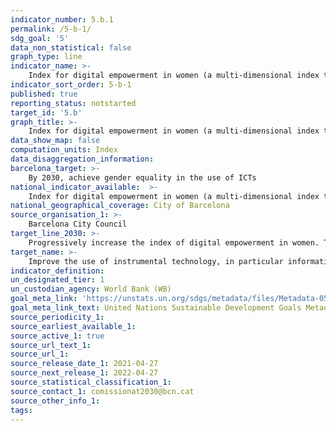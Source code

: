 ```yaml
---
indicator_number: 5.b.1
permalink: /5-b-1/
sdg_goal: '5'
data_non_statistical: false
graph_type: line
indicator_name: >-
    Index for digital empowerment in women (a multi-dimensional index that includes access to devices, connection, knowledge, the type of tools used, the reason for use, e.g. the percentage of women users of Decidim)
indicator_sort_order: 5-b-1
published: true
reporting_status: notstarted
target_id: '5.b'
graph_title: >-
    Index for digital empowerment in women (a multi-dimensional index that includes access to devices, connection, knowledge, the type of tools used, the reason for use, e.g. the percentage of women users of Decidim)
data_show_map: false
computation_units: Index
data_disaggregation_information:
barcelona_target: >-
    By 2030, achieve gender equality in the use of ICTs
national_indicator_available:  >-
    Index for digital empowerment in women (a multi-dimensional index that includes access to devices, connection, knowledge, the type of tools used, the reason for use, e.g. the percentage of women users of Decidim)
national_geographical_coverage: City of Barcelona
source_organisation_1: >-
    Barcelona City Council
target_line_2030: >-
    Progressively increase the index of digital empowerment in women. Target value 2030: Pending definition
target_name: >-
    Improve the use of instrumental technology, in particular information and communication technologies, in order to foster the empowerment of women
indicator_definition:
un_designated_tier: 1
un_custodian_agency: World Bank (WB)
goal_meta_link: 'https://unstats.un.org/sdgs/metadata/files/Metadata-05-05-02.pdf'
goal_meta_link_text: United Nations Sustainable Development Goals Metadata (pdf 894kB)
source_periodicity_1: 
source_earliest_available_1: 
source_active_1: true
source_url_text_1:
source_url_1: 
source_release_date_1: 2021-04-27
source_next_release_1: 2022-04-27
source_statistical_classification_1: 
source_contact_1: comissionat2030@bcn.cat
source_other_info_1:
tags:
---
```

